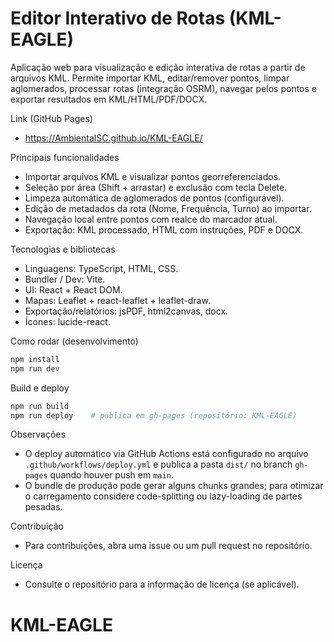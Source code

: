 # Editor Interativo de Rotas (KML-EAGLE)

Aplicação web para visualização e edição interativa de rotas a partir de arquivos KML.
Permite importar KML, editar/remover pontos, limpar aglomerados, processar rotas (integração OSRM), navegar pelos pontos e exportar resultados em KML/HTML/PDF/DOCX.

Link (GitHub Pages)
- https://AmbientalSC.github.io/KML-EAGLE/

Principais funcionalidades
- Importar arquivos KML e visualizar pontos georreferenciados.
- Seleção por área (Shift + arrastar) e exclusão com tecla Delete.
- Limpeza automática de aglomerados de pontos (configurável).
- Edição de metadados da rota (Nome, Frequência, Turno) ao importar.
- Navegação local entre pontos com realce do marcador atual.
- Exportação: KML processado, HTML com instruções, PDF e DOCX.

Tecnologias e bibliotecas
- Linguagens: TypeScript, HTML, CSS.
- Bundler / Dev: Vite.
- UI: React + React DOM.
- Mapas: Leaflet + react-leaflet + leaflet-draw.
- Exportação/relatórios: jsPDF, html2canvas, docx.
- Ícones: lucide-react.

Como rodar (desenvolvimento)

```powershell
npm install
npm run dev
```

Build e deploy

```powershell
npm run build
npm run deploy    # publica em gh-pages (repositório: KML-EAGLE)
```

Observações
- O deploy automático via GitHub Actions está configurado no arquivo `.github/workflows/deploy.yml` e publica a pasta `dist/` no branch `gh-pages` quando houver push em `main`.
- O bundle de produção pode gerar alguns chunks grandes; para otimizar o carregamento considere code-splitting ou lazy-loading de partes pesadas.

Contribuição
- Para contribuições, abra uma issue ou um pull request no repositório.

Licença
- Consulte o repositório para a informação de licença (se aplicável).
# KML-EAGLE

